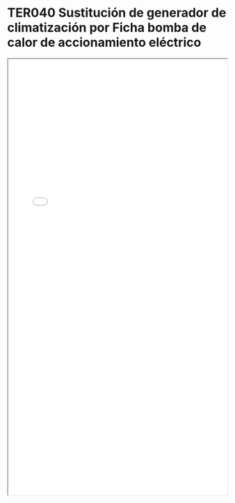 # TER040  Sustitución de generador de climatización por Ficha bomba de calor de accionamiento eléctrico

<iframe src="../TER040  Sustitución de generador de climatización por Ficha bomba de calor de accionamiento eléctrico.pdf" width="100%" height="1000px"></iframe>
